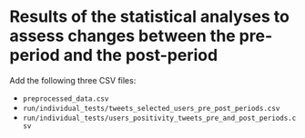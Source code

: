 # Results of the statistical analyses to assess changes between the pre-period and the post-period
Add the following three CSV files:
- `preprocessed_data.csv`
- `run/individual_tests/tweets_selected_users_pre_post_periods.csv`
- `run/individual_tests/users_positivity_tweets_pre_and_post_periods.csv`
